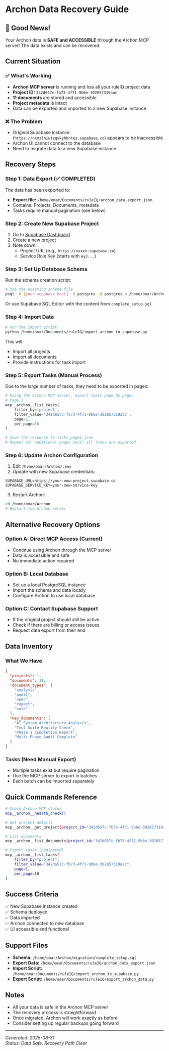 # Archon Data Recovery Guide

## 🎉 Good News!
Your Archon data is **SAFE and ACCESSIBLE** through the Archon MCP server! The data exists and can be recovered.

## Current Situation

### ✅ What's Working
- **Archon MCP server** is running and has all your ruleIQ project data
- **Project ID:** `342d657c-fb73-4f71-9b6e-302857319aac`
- **11 documents** are stored and accessible
- **Project metadata** is intact
- Data can be exported and imported to a new Supabase instance

### ❌ The Problem
- Original Supabase instance (`https://nxmzlhiutzqvkyhhntez.supabase.co`) appears to be inaccessible
- Archon UI cannot connect to the database
- Need to migrate data to a new Supabase instance

## Recovery Steps

### Step 1: Data Export (✅ COMPLETED)
The data has been exported to:
- **Export file:** `/home/omar/Documents/ruleIQ/archon_data_export.json`
- Contains: Projects, Documents, metadata
- Tasks require manual pagination (see below)

### Step 2: Create New Supabase Project
1. Go to [Supabase Dashboard](https://app.supabase.com)
2. Create a new project
3. Note down:
   - Project URL (e.g., `https://xxxxx.supabase.co`)
   - Service Role Key (starts with `eyJ...`)

### Step 3: Set Up Database Schema
Run the schema creation script:
```bash
# Use the existing schema file
psql -h [your-supabase-host] -U postgres -d postgres < /home/omar/Archon/migration/complete_setup.sql
```

Or use Supabase SQL Editor with the content from `complete_setup.sql`

### Step 4: Import Data
```bash
# Run the import script
python /home/omar/Documents/ruleIQ/import_archon_to_supabase.py
```

This will:
- Import all projects
- Import all documents
- Provide instructions for task import

### Step 5: Export Tasks (Manual Process)
Due to the large number of tasks, they need to be exported in pages:

```python
# Using the Archon MCP server, export tasks page by page:
# Page 1
mcp__archon__list_tasks(
    filter_by='project',
    filter_value='342d657c-fb73-4f71-9b6e-302857319aac',
    page=1,
    per_page=10
)

# Save the response to tasks_page1.json
# Repeat for additional pages until all tasks are exported
```

### Step 6: Update Archon Configuration
1. Edit `/home/omar/Archon/.env`
2. Update with new Supabase credentials:
```env
SUPABASE_URL=https://your-new-project.supabase.co
SUPABASE_SERVICE_KEY=your-new-service-key
```

3. Restart Archon:
```bash
cd /home/omar/Archon
# Restart the Archon server
```

## Alternative Recovery Options

### Option A: Direct MCP Access (Current)
- Continue using Archon through the MCP server
- Data is accessible and safe
- No immediate action required

### Option B: Local Database
- Set up a local PostgreSQL instance
- Import the schema and data locally
- Configure Archon to use local database

### Option C: Contact Supabase Support
- If the original project should still be active
- Check if there are billing or access issues
- Request data export from their end

## Data Inventory

### What We Have
```json
{
  "projects": 1,
  "documents": 11,
  "document_types": [
    "analysis",
    "audit",
    "spec",
    "report",
    "note"
  ],
  "key_documents": [
    "AI System Architecture Analysis",
    "Test Suite Reality Check",
    "Phase 1 Completion Report",
    "Multi-Phase Audit Complete"
  ]
}
```

### Tasks (Need Manual Export)
- Multiple tasks exist but require pagination
- Use the MCP server to export in batches
- Each batch can be imported separately

## Quick Commands Reference

```bash
# Check Archon MCP status
mcp__archon__health_check()

# Get project details
mcp__archon__get_project(project_id="342d657c-fb73-4f71-9b6e-302857319aac")

# List documents
mcp__archon__list_documents(project_id="342d657c-fb73-4f71-9b6e-302857319aac")

# Export tasks (paginated)
mcp__archon__list_tasks(
    filter_by="project",
    filter_value="342d657c-fb73-4f71-9b6e-302857319aac",
    page=1,
    per_page=10
)
```

## Success Criteria
✅ New Supabase instance created  
✅ Schema deployed  
✅ Data imported  
✅ Archon connected to new database  
✅ UI accessible and functional  

## Support Files
- **Schema:** `/home/omar/Archon/migration/complete_setup.sql`
- **Export Data:** `/home/omar/Documents/ruleIQ/archon_data_export.json`
- **Import Script:** `/home/omar/Documents/ruleIQ/import_archon_to_supabase.py`
- **Export Script:** `/home/omar/Documents/ruleIQ/export_archon_data.py`

## Notes
- All your data is safe in the Archon MCP server
- The recovery process is straightforward
- Once migrated, Archon will work exactly as before
- Consider setting up regular backups going forward

---
*Generated: 2025-08-31*  
*Status: Data Safe, Recovery Path Clear*